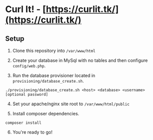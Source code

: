 # Curl It! - [https://curlit.tk/](https://curlit.tk/)

## Setup

1. Clone this repository into `/var/www/html`

2. Create your database in MySql with no tables and then configure `config/web.php`.

3. Run the database provisioner located in `provisioning/database_create.sh`.

```
./provisioning/database_create.sh <host> <database> <username> [optional password]
```

4. Set your apache/nginx site root to `/var/www/html/public`

5. Install composer dependencies.

```
composer install
```

6. You're ready to go!

